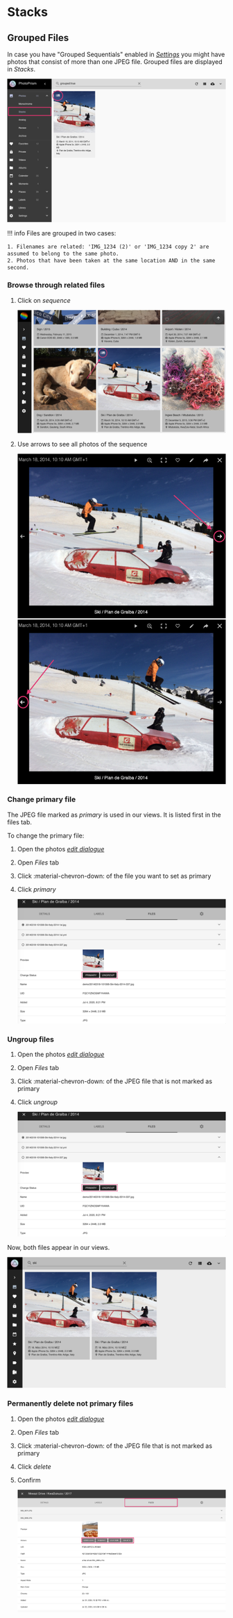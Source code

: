 # Stacks #

## Grouped Files ##

In case you have "Grouped Sequentials" enabled in [*Settings*](../settings/ui.md) you might have photos that consist of more than one JPEG file.
Grouped files are displayed in *Stacks*.

![Screenshot](img/stacks-1.png)

!!! info
    Files are grouped in two cases:
    
    1. Filenames are related: 'IMG_1234 (2)' or 'IMG_1234 copy 2' are assumed to belong to the same photo.
    2. Photos that have been taken at the same location AND in the same second.

### Browse through related files ###

1. Click on *sequence*

    ![Screenshot](img/sequential1.png)
    
2. Use arrows to see all photos of the sequence

    ![Screenshot](img/sequential3.png) ![Screenshot](img/sequential4.png)
   

### Change primary file ###
The JPEG file marked as *primary* is used in our views. It is listed first in the files tab.

To change the primary file:

1. Open the photos [*edit dialogue*](edit.md)

2. Open *Files* tab

3. Click :material-chevron-down: of the file you want to set as primary
        
4. Click *primary*

      ![Screenshot](img/group-3.png) 

### Ungroup files ###
1. Open the photos [*edit dialogue*](edit.md)

2. Open *Files* tab

3. Click :material-chevron-down: of the JPEG file that is not marked as primary
        
4. Click *ungroup*

      ![Screenshot](img/group-3.png)

Now, both files appear in our views.

![Screenshot](img/group-4.png)

### Permanently delete not primary files ###
1. Open the photos [*edit dialogue*](edit.md)

2. Open *Files* tab

3. Click :material-chevron-down: of the JPEG file that is not marked as primary
        
4. Click *delete*

5. Confirm

      ![Screenshot](img/group-5.png)